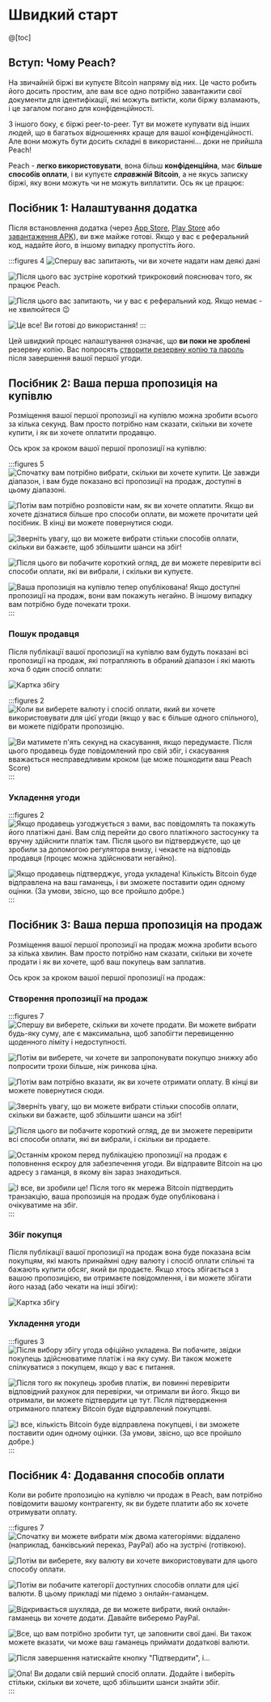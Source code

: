 # Швидкий старт

@[toc]

## Вступ: Чому Peach?

На звичайній біржі ви купуєте Bitcoin напряму від них. Це часто робить його досить простим, але вам все одно потрібно завантажити свої документи для ідентифікації, які можуть витікти, коли біржу взламають, і це загалом погано для конфіденційності.

З іншого боку, є біржі peer-to-peer. Тут ви можете купувати від інших людей, що в багатьох відношеннях краще для вашої конфіденційності. Але вони можуть бути досить складні в використанні... доки не прийшла Peach!

Peach - **легко використовувати**, вона більш **конфіденційна**, має **більше способів оплати**, і ви купуєте _**справжній**_ **Bitcoin**, а не якусь записку біржі, яку вони можуть чи не можуть виплатити. Ось як це працює:

## Посібник 1: Налаштування додатка

Після встановлення додатка (через [App Store]($iosUrl$), [Play Store]($androidUrl$) або [завантаження APK](/uk/apk/)), ви вже майже готові.
Якщо у вас є реферальний код, надайте його, в іншому випадку пропустіть його.

:::figures 4
![Спершу вас запитають, чи ви хочете надати нам деякі дані](/img/faq/quickstart/onboarding/usage-data.png)

![Після цього вас зустріне короткий трикроковий пояснювач того, як працює Peach.](/img/faq/quickstart/onboarding/1.png)

![Після цього вас запитають, чи у вас є реферальний код. Якщо немає - не хвилюйтеся 😉](/img/faq/quickstart/onboarding/new.png)

![Це все! Ви готові до використання!](/img/faq/quickstart/onboarding/created.png)
:::

Цей швидкий процес налаштування означає, що **ви поки не зроблені** резервну копію. Вас попросять [створити резервну копію та пароль](/uk/faq/account/#how-should-i-store-my-backup) після завершення вашої першої угоди.

## Посібник 2: Ваша перша пропозиція на купівлю

Розміщення вашої першої пропозиції на купівлю можна зробити всього за кілька секунд. Вам просто потрібно нам сказати, скільки ви хочете купити, і як ви хочете оплатити продавцю.

Ось крок за кроком вашої першої пропозиції на купівлю:

:::figures 5
![Спочатку вам потрібно вибрати, скільки ви хочете купити. Це завжди діапазон, і вам буде показано всі пропозиції на продаж, доступні в цьому діапазоні.](/img/faq/quickstart/buy/BuyStep1.png)

![Потім вам потрібно розповісти нам, як ви хочете оплатити. Якщо ви хочете дізнатися більше про способи оплати, ви можете [прочитати цей посібник](#посібник-4-додавання-способів-оплати). В кінці ви можете повернутися сюди.](/img/faq/quickstart/buy/BuyStep2.png)

![Зверніть увагу, що ви можете вибрати стільки способів оплати, скільки ви бажаєте, щоб збільшити шанси на збіг!](/img/faq/quickstart/buy/BuyStep3.png)

![Після цього ви побачите короткий огляд, де ви можете перевірити всі способи оплати, які ви вибрали, і скільки ви купуєте.](/img/faq/quickstart/buy/BuyStep4.png)

![Ваша пропозиція на купівлю тепер опублікована! Якщо доступні пропозиції на продаж, вони вам покажуть негайно. В іншому випадку вам потрібно буде почекати трохи.](/img/faq/quickstart/buy/BuyStep5.png)
:::

### Пошук продавця

Після публікації вашої пропозиції на купівлю вам будуть показані всі пропозиції на продаж, які потрапляють в обраний діапазон і які мають хоча б один спосіб оплати:

![Картка збігу](/img/faq/quickstart/buy/MatchCardExplainer.png)

:::figures 2
![Коли ви виберете валюту і спосіб оплати, який ви хочете використовувати для цієї угоди (якщо у вас є більше одного спільного), ви можете підібрати пропозицію.](/img/faq/quickstart/buy/BuyStep6.png)

![Ви матимете п'ять секунд на скасування, якщо передумаєте. Після цього продавець буде повідомлений про свій збіг, і скасування вважається несправедливим кроком (це може пошкодити ваш Peach Score)](/img/faq/quickstart/buy/BuyStep7.png)
:::

### Укладення угоди

:::figures 2
![Якщо продавець узгоджується з вами, вас повідомлять та покажуть його платіжні дані. Вам слід перейти до свого платіжного застосунку та вручну здійснити платіж там. Після цього ви підтверджуєте, що це зробили за допомогою регулятора внизу, і чекаєте на відповідь продавця (процес можна здійснювати негайно).](/img/faq/quickstart/buy/BuyStep8.png)

![Якщо продавець підтверджує, угода укладена! Кількість Bitcoin буде відправлена на ваш гаманець, і ви зможете поставити один одному оцінки. (За умови, звісно, що все пройшло добре.)](/img/faq/quickstart/buy/BuyStep9.png)
:::

## Посібник 3: Ваша перша пропозиція на продаж

Розміщення вашої першої пропозиції на продаж можна зробити всього за кілька хвилин. Вам просто потрібно нам сказати, скільки ви хочете продати і як ви хочете, щоб ваш покупець вам заплатив.

Ось крок за кроком вашої першої пропозиції на продаж:

### Створення пропозиції на продаж

:::figures 7
![Спершу ви виберете, скільки ви хочете продати. Ви можете вибрати будь-яку суму, але є максимальна, щоб запобігти перевищенню щоденного ліміту і недоступності.](/img/faq/quickstart/sell/SellStep01.png)

![Потім ви виберете, чи хочете ви запропонувати покупцю знижку або попросити трохи більше, ніж ринкова ціна.](/img/faq/quickstart/sell/SellStep02.png)

![Потім вам потрібно вказати, як ви хочете отримати оплату. В кінці ви можете повернутися сюди.](/img/faq/quickstart/sell/SellStep03.png)

![Зверніть увагу, що ви можете вибрати стільки способів оплати, скільки ви бажаєте, щоб збільшити шанси на збіг!](/img/faq/quickstart/sell/SellStep04.png)

![Після цього ви побачите короткий огляд, де ви зможете перевірити всі способи оплати, які ви вибрали, і скільки ви продаете.](/img/faq/quickstart/sell/SellStep05.png)

![Останнім кроком перед публікацією пропозиції на продаж є поповнення ескроу для забезпечення угоди. Ви відправите Bitcoin на цю адресу з гаманця, в якому він зараз знаходиться.](/img/faq/quickstart/sell/SellStep06.png)

![І все, ви зробили це! Після того як мережа Bitcoin підтвердить транзакцію, ваша пропозиція на продаж буде опублікована і очікуватиме на збіг.](/img/faq/quickstart/sell/SellStep07.png)
:::

### Збіг покупця

Після публікації вашої пропозиції на продаж вона буде показана всім покупцям, які мають принаймні одну валюту і спосіб оплати спільні та бажають купити обсяг, який ви продаєте. Якщо хтось збігається з вашою пропозицією, ви отримаєте повідомлення, і ви можете збігати його назад (або чекати на інші збіги):

![Картка збігу](/img/faq/quickstart/sell/MatchCardExplainer.png)

### Укладення угоди

:::figures 3
![Після вибору збігу угода офіційно укладена. Ви побачите, звідки покупець здійснюватиме платіж і на яку суму. Ви також можете спілкуватися з покупцем, якщо у вас є питання.](/img/faq/quickstart/sell/SellStep08.png)

![Після того як покупець зробив платіж, ви повинні перевірити відповідний рахунок для перевірки, чи отримали ви його. Якщо ви отримали, ви можете підтвердити це тут. Після підтвердження отриманого платежу Bitcoin буде відправлений покупцеві.](/img/faq/quickstart/sell/SellStep09.png)

![І все, кількість Bitcoin буде відправлена покупцеві, і ви зможете поставити один одному оцінки. (За умови, звісно, що все пройшло добре.)](/img/faq/quickstart/sell/SellStep10.png)
:::

## Посібник 4: Додавання способів оплати

Коли ви робите пропозицію на купівлю чи продаж в Peach, вам потрібно повідомити вашому контрагенту, як ви будете платити або як хочете отримувати оплату.

:::figures 7
![Спочатку ви можете вибрати між двома категоріями: **віддалено** (наприклад, банківський переказ, PayPal) або на **зустрічі** (готівкою).](/img/faq/quickstart/add-payment-method/AddPM01.png)

![Потім ви виберете, яку валюту ви хочете використовувати для цього способу оплати.](/img/faq/quickstart/add-payment-method/AddPM02.png)

![Потім ви побачите категорії доступних способів оплати для цієї валюти. В цьому прикладі ми підемо з онлайн-гаманцем.](/img/faq/quickstart/add-payment-method/AddPM03.png)

![Відкривається шухляда, де ви можете вибрати, який онлайн-гаманець ви хочете додати. Давайте виберемо PayPal.](/img/faq/quickstart/add-payment-method/AddPM04.png)

![Все, що вам потрібно зробити тут, це заповнити свої дані. Ви також можете вказати, чи може ваш гаманець приймати додаткові валюти.](/img/faq/quickstart/add-payment-method/AddPM05.png)

![Після завершення натискайте кнопку "Підтвердити", і...](/img/faq/quickstart/add-payment-method/AddPM06.png)

![Опа! Ви додали свій перший спосіб оплати. Додайте і виберіть стільки, скільки ви хочете, щоб збільшити шанси знайти збіг.](/img/faq/quickstart/add-payment-method/AddPM07.png)
:::
